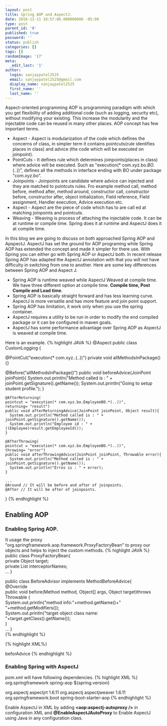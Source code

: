 ```yaml
---
layout: post
title: Spring AOP and AspectJ. 
date: 2018-12-11 18:57:06.000000000 -05:00
type: post
parent_id: '0'
published: true
password: ''
status: publish
categories: []
tags: []
randomImage: '17'
meta:
  _edit_last: '1'
author:
  login: sanjaypatel2525
  email: sanjaypatel2525@gmail.com
  display_name: sanjaypatel2525
  first_name: ''
  last_name: ''
---
```

Aspect-oriented programming AOP is programming paradigm with which you get flexibility of adding additional code (such as logging, security etc), without modifying your existing. This increase the modularity and the injectable code can be reused in many other places. AOP concept has few important terms. 
* Aspect - Aspect is modularization of the code which defines the concerns of class, in simpler term it contains pointcuts(rule identifies places in class) and advice (the code which will be executed on joinpoint).
* PointCuts - It defines rule which determines joinpoints(places in class) where advice will be executed. Such as "execution(* com.xyz.bo.*BO.*(..))", defines all the methods in interface ending with BO under package "com.xyz.bo".
* Joinpoints - Joinpoints are candidate where advice can injected and they are matched to pointcuts rules. Fro example method call, method before, method after, method around, constructor call, constructor before, constructor after, object initialization, Field reference, Field assignment, Handler execution, Advice execution	 etc.
* Aspect -  Aspect are the piece of code which has to are call ed at matching joinpoints and pointcuts. 
* Weaving - Weaving is process of attaching the injectable code. It can be at runtime or compile time. Spring does it at runtime and AspectJ does it at compile time.

In this blog we are going to discuss on both approached Spring AOP and ApspectJ. AspectJ has set the ground for AOP programing while Spring AOP has extended the concept and made it simpler for there use. With Spring you can either go with Spring AOP or AspectJ both. In recent release Spring AOP has adapted the AspectJ annotation with that you will not have difficulty in switching from one to another. Here are some key differences between Spring AOP and Aspect J. 
* Spring AOP is runtime weaved while AspectJ Weaved at compile time. We have three different option at compile time. **Compile time, Post Compile and Load time**.
* Spring AOP is basically straight forward and has less learning curve. AspectJ is more versatile and has more feature and join point support. 
* Spring AOP has limitation, it work only when you use the spring container. 
* AspectJ requires a utility to be run in order to modify the end compiled package or it can be configured in maven goals.
* AspectJ has some performance advantage over Spring AOP as AspectJ is weaved at compile time. 

Here is an example.
{% highlight JAVA %}
@Aspect
public class CustomLogging {

   @PointCut("execution(* com.xyz.*.*(..))")
   private void allMethodsInPackage(){}

   @Before("allMethodsInPackage()")
   public void beforeAdvice(JoinPoint joinPoint){
     System.out.println("Method called is : " + joinPoint.getSignature().getName());
      System.out.println("Going to setup student profile.");
   }  

    @AfterReturning(
    pointcut = "execution(* com.xyz.bo.EmployeeBO.*(..))",
    returning= "result")
    public void afterReturningAdvice(JoinPoint joinPoint, Object result){
      System.out.println("Method called is : " + joinPoint.getSignature().getName());
      System.out.println("Employee id : " + ((Employee)result.getEmployeeId());
    }

    @AfterThrowing(
    pointcut = "execution(* com.xyz.bo.EmployeeBO.*(..))",
    throwing= "error")
    public void afterThrowingAdvice(JoinPoint joinPoint, Throwable error){
      System.out.println("Method called is : " + joinPoint.getSignature().getName());
      System.out.println("Erros is : " + error);
    }

    ...
    @Around // It will be before and after of joinpoints.
    @After // It will be after of joinpoints. 

}
{% endhighlight %}

## Enabling AOP
### Enabling Spring AOP. 
It usage the proxy "org.springframework.aop.framework.ProxyFactoryBean" to proxy our objects and helps to inject the custom methods. 
{% highlight JAVA %}
public class ProxyFactoryBean{  
  private Object target;  
  private List interceptorNames;  
...
}  

public class BeforeAdvisor implements MethodBeforeAdvice{  
    @Override  
    public void before(Method method, Object[] args, Object target)throws Throwable {  
        System.out.println("method info:"+method.getName()+" "+method.getModifiers());  
        System.out.println("target object class name: "+target.getClass().getName());  
    }  
    ...
}  
{% endhighlight  %}

{% highlight XML%}
<bean id="someClass" class="com.xyz.SomeClass"></bean>  
<bean id="beforAdvice" class="com.xyz.BeforeAdvisor"></bean>  
  
<bean id="proxy" class="org.springframework.aop.framework.ProxyFactoryBean">  
  <property name="target" ref="someClass"></property>  
  <property name="interceptorNames">  
    <list>  
      <value>beforAdvice</value>  
    </list>  
  </property>  
</bean>
{% endhighlight %}

### Enabling Spring with AspectJ
pom.xml will have following dependencies.
{% highlight XML %}
<dependency>
  <groupId>org.springframework</groupId>
  <artifactId>spring-aop</artifactId>
  <version>${spring.version}</version>
</dependency>

<dependency>
  <groupId>org.aspectj</groupId>
  <artifactId>aspectjrt</artifactId>
  <version>1.6.11</version>
</dependency>

<dependency>
  <groupId>org.aspectj</groupId>
  <artifactId>aspectjweaver</artifactId>
  <version>1.6.11</version>
</dependency>

<!-- Or just add following-->
<dependency>
    <groupId>org.springframework.boot</groupId>
    <artifactId>spring-boot-starter-aop</artifactId>
</dependency>
{% endhighlight  %}

Enable AspectJ in XML by adding **<aop:aspectj-autoproxy />** in configuration XML and  **@EnableAspectJAutoProxy** to Enable AspectJ using Java in any configuration class.